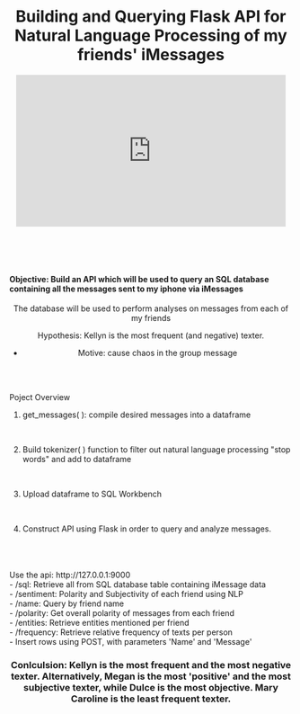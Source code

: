 

<h1  align="center">Building and Querying Flask API for Natural Language Processing of my friends' iMessages</h1>


<div align="center">
<iframe src="https://giphy.com/embed/RiEI5H02TJREuDON0f" width="480" height="270" frameBorder="0" class="giphy-embed" allowFullScreen></iframe><p><aa></p>
<div> 

<br>
<br>
<br>


<h4 

<div align="left"> 
Objective: Build an API which will be used to query an SQL database containing all the messages sent to my iphone via iMessages 
</h4>


The database will be used to perform analyses on messages from each of my friends


Hypothesis: Kellyn is the most frequent (and negative) texter. 
<br>

- Motive: cause chaos in the group message 
  

<div> 

<br>
<br>

<div align="left"> 


Poject Overview
<br>

1. get_messages( ): compile desired messages into a dataframe

<br>

2. Build tokenizer( ) function to filter out natural language processing "stop words" and add to dataframe
<br>

3. Upload dataframe to SQL Workbench
<br>

4. Construct API using Flask in order to query and analyze messages. 

<br>
<br>
<br>
Use the api: http://127.0.0.1:9000
<br>
- /sql: Retrieve all from SQL database table containing iMessage data
<br>
- /sentiment: Polarity and Subjectivity of each friend using NLP 
<br>
- /name: Query by friend name
<br>
- /polarity: Get overall polarity of messages from each friend 
<br>
- /entities: Retrieve entities mentioned per friend
<br>
- /frequency: Retrieve relative frequency of texts per person 
<br>
- Insert rows using POST, with parameters 'Name' and 'Message' 

<br>
<h3  align="center">
Conlculsion: Kellyn is the most frequent and the most negative texter. Alternatively, Megan is the most 'positive' and the most subjective texter, while Dulce is the most objective. Mary Caroline is the least frequent texter. 